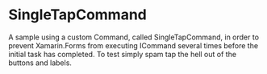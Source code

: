 # SingleTapCommand

A sample using a custom Command, called SingleTapCommand, in order to prevent Xamarin.Forms from executing ICommand several times before the initial task has completed. To test simply spam tap the hell out of the buttons and labels.
